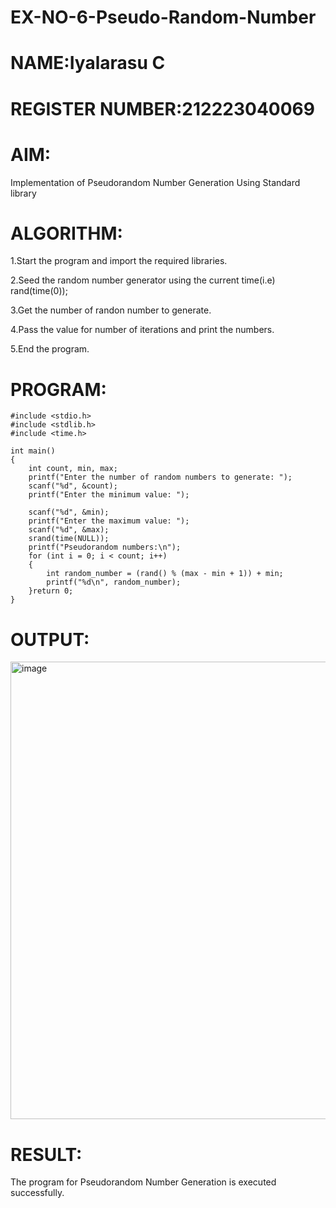 # EX-NO-6-Pseudo-Random-Number
# NAME:Iyalarasu C
# REGISTER NUMBER:212223040069

# AIM: 
Implementation of Pseudorandom Number Generation Using Standard library

# ALGORITHM:

1.Start the program and import the required libraries.

2.Seed the random number generator using the current time(i.e) rand(time(0));

3.Get the number of randon number to generate.

4.Pass the value for number of iterations and print the numbers.

5.End the program.

# PROGRAM:
~~~
#include <stdio.h>
#include <stdlib.h>
#include <time.h>

int main() 
{
    int count, min, max;
    printf("Enter the number of random numbers to generate: ");
    scanf("%d", &count);
    printf("Enter the minimum value: ");
    
    scanf("%d", &min);
    printf("Enter the maximum value: ");
    scanf("%d", &max);
    srand(time(NULL));
    printf("Pseudorandom numbers:\n");   
    for (int i = 0; i < count; i++) 
    {
        int random_number = (rand() % (max - min + 1)) + min;
        printf("%d\n", random_number);
    }return 0;
}
~~~

# OUTPUT:
<img width="1431" height="732" alt="image" src="https://github.com/user-attachments/assets/608dcec1-eb02-4612-8189-cf7621bf0cae" />


# RESULT:

The program for Pseudorandom Number Generation is executed successfully.
